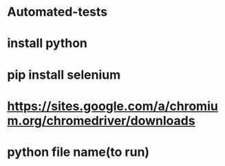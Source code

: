 # Automated-tests
# install python
# pip install selenium
# https://sites.google.com/a/chromium.org/chromedriver/downloads
# python file name(to run)
